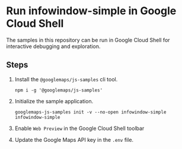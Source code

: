 # Run infowindow-simple in Google Cloud Shell

The samples in this repository can be run in Google Cloud Shell for interactive debugging and exploration.

## Steps

1. Install the `@googlemaps/js-samples` cli tool.

    ```
    npm i -g '@googlemaps/js-samples'
    ```
1. Initialize the sample application. 
    ```
    googlemaps-js-samples init -v --no-open infowindow-simple infowindow-simple
    ```
1. Enable `Web Preview` in the Google Cloud Shell toolbar
1. Update the Google Maps API key in the `.env` file.
